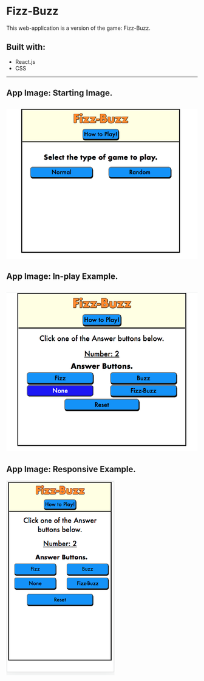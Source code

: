 # Fizz-Buzz

This web-application is a version of the game: Fizz-Buzz.

## Built with:
* React.js
* CSS
---
## App Image: Starting Image.
![Starter View](readme_images/readme_app_pic_1.png)
---
## App Image: In-play Example.
![In-play Example](readme_images/readme_app_pic_2.png)
---
## App Image: Responsive Example.
![Responsive Example](readme_images/readme_app_pic_3.png)
